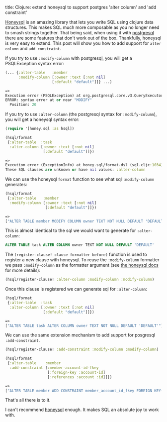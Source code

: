 title:  Clojure: extend honeysql to support postgres 'alter column' and 'add constraint'

[Honeysql](https://github.com/seancorfield/honeysql) is an amazing library that lets you write SQL using clojure data structures. This makes SQL much more composable as you no longer need to smash strings together. That being said, when using it with [postgresql](https://www.postgresql.org/) there are some features that don't work out of the box. Thankfully, honeysql is very easy to extend. This post will show you how to add support for `alter column` and  `add constraint`.

If you try to use `:modify-column` with postgresql, you will get a PSQLException syntax error:

```clojure
(... {:alter-table   :member
      :modify-column [:owner :text [:not nil]
                     [:default "default"]]} ...)

=>
Execution error (PSQLException) at org.postgresql.core.v3.QueryExecutorImpl/receiveErrorResponse (QueryExecutorImpl.java:2468).
ERROR: syntax error at or near "MODIFY"
  Position: 20
```

If you try to use `:alter-column` (the postgresql syntax for `:modify-column`), you will get a honeysql syntax error:

```clojure
(require '[honey.sql :as hsql])

(hsql/format
 {:alter-table  :task
  :alter-column [:owner :text [:not nil]
                 [:default "default"]]})

=>
Execution error (ExceptionInfo) at honey.sql/format-dsl (sql.cljc:1034).
These SQL clauses are unknown or have nil values: :alter-column
```

We can use the honeysql `format` function to see what sql `:modify-column` generates:

```clojure
(hsql/format
 {:alter-table   :member
  :modify-column [:owner :text [:not nil]
                  [:default "default"]]})

=>
["ALTER TABLE member MODIFY COLUMN owner TEXT NOT NULL DEFAULT 'DEFAULT'"]
```

This is almost identical to the sql we would want to generate for `:alter-column`:

```sql
ALTER TABLE task ALTER COLUMN owner TEXT NOT NULL DEFAULT 'DEFAULT'
```

The `(register-clause! clause formatter before)` function is used to register a new clause with honeysql. To reuse the `:modify-column` formatter we pass `:modify-column` as the formatter argument (see [the honeysql docs](https://cljdoc.org/d/com.github.seancorfield/honeysql/2.2.891/doc/getting-started/extending-honeysql#registering-a-new-clause-formatter) for more details):

```clojure
(hsql/register-clause! :alter-column :modify-column :modify-column)
```

Once this clause is registered we can generate sql for `:alter-column`:

```clojure
(hsql/format
 {:alter-table  :task
  :alter-column [:owner :text [:not nil]
                 [:default "default"]]})

=>
["ALTER TABLE task ALTER COLUMN owner TEXT NOT NULL DEFAULT 'DEFAULT'"]
```

We can use the same extension mechanism to add support for posgresql `:add-constraint`.

```clojure
(hsql/register-clause! :add-constraint :modify-column :modify-column)

(hsql/format
 {:alter-table    :member
  :add-constraint [:member-account-id-fkey
                   [:foreign-key :account-id]
                   [:references :account :id]]})

=>
["ALTER TABLE member ADD CONSTRAINT member_account_id_fkey FOREIGN KEY(ACCOUNT_ID) REFERENCES ACCOUNT(ID)"]
```

That's all there is to it.

I can't recommend [honeysql](https://github.com/seancorfield/honeysql) enough. It makes SQL an absolute joy to work with.
